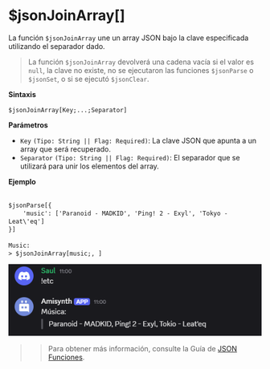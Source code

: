 
# $jsonJoinArray[]  
La función `$jsonJoinArray` une un array JSON bajo la clave especificada utilizando el separador dado.  

> La función `$jsonJoinArray` devolverá una cadena vacía si el valor es `null`, la clave no existe, no se ejecutaron las funciones `$jsonParse` o `$jsonSet`, o si se ejecutó `$jsonClear`.  

**Sintaxis**  
```plaintext
$jsonJoinArray[Key;...;Separator]
```

**Parámetros**  
- `Key` `(Tipo: String || Flag: Required)`: La clave JSON que apunta a un array que será recuperado.  
- `Separator` `(Tipo: String || Flag: Required)`: El separador que se utilizará para unir los elementos del array.  

**Ejemplo**  
```plaintext

$jsonParse[{
    'music': ['Paranoid - MADKID', 'Ping! 2 - Exyl', 'Tokyo - Leat\'eq']
}]

Music:
> $jsonJoinArray[music;, ]
```

![alt text](image-54.png)




>> Para obtener más información, consulte la Guía de [JSON Funciones](/gen/json.md).